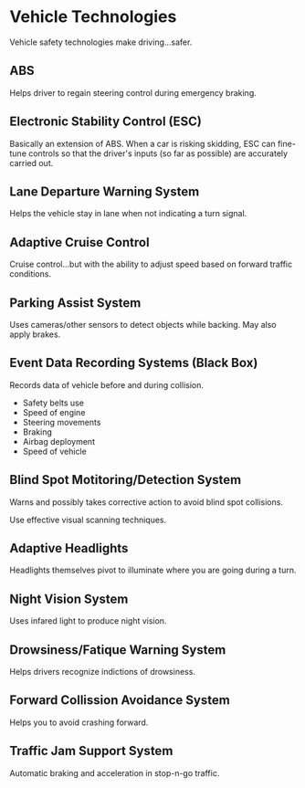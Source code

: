 # Vehicle Technologies

Vehicle safety technologies make driving...safer.

## ABS

Helps driver to regain steering control during emergency braking.

## Electronic Stability Control (ESC)

Basically an extension of ABS. When a car is risking skidding, ESC can fine-tune controls so that the driver's inputs (so far as possible) are accurately carried out.

## Lane Departure Warning System

Helps the vehicle stay in lane when not indicating a turn signal. 

## Adaptive Cruise Control

Cruise control...but with the ability to adjust speed based on forward traffic conditions.

## Parking Assist System

Uses cameras/other sensors to detect objects while backing. May also apply brakes. 

## Event Data Recording Systems (Black Box)

Records data of vehicle before and during collision.

* Safety belts use
* Speed of engine
* Steering movements
* Braking
* Airbag deployment
* Speed of vehicle

## Blind Spot Motitoring/Detection System

Warns and possibly takes corrective action to avoid blind spot collisions.

Use effective visual scanning techniques. 

## Adaptive Headlights

Headlights themselves pivot to illuminate where you are going during a turn. 

## Night Vision System

Uses infared light to produce night vision.

## Drowsiness/Fatique Warning System

Helps drivers recognize indictions of drowsiness.

## Forward Collission Avoidance System

Helps you to avoid crashing forward.

## Traffic Jam Support System

Automatic braking and acceleration in stop-n-go traffic.
